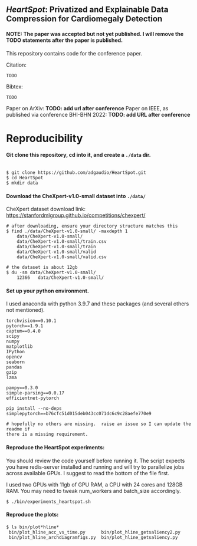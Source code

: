 *HeartSpot*: Privatized and Explainable Data Compression for Cardiomegaly Detection
---

#### NOTE:  The paper was accepted but not yet published.  I will remove the TODO statements after the paper is published.

This repository contains code for the conference paper.

Citation:

```
TODO
```

Bibtex:

```
TODO

```


Paper on ArXiv:  **TODO: add url after conference**
Paper on IEEE, as published via conference BHI-BHN 2022:  **TODO:  add URL after conference**


Reproducibility
===

#### Git clone this repository, cd into it, and create a `./data` dir.

```

$ git clone https://github.com/adgaudio/HeartSpot.git
$ cd HeartSpot
$ mkdir data
```

#### Download the CheXpert-v1.0-small dataset into `./data/`

CheXpert dataset download link:  https://stanfordmlgroup.github.io/competitions/chexpert/

```
# after downloading, ensure your directory structure matches this
$ find ./data/CheXpert-v1.0-small/ -maxdepth 1
    data/CheXpert-v1.0-small/
    data/CheXpert-v1.0-small/train.csv
    data/CheXpert-v1.0-small/train
    data/CheXpert-v1.0-small/valid
    data/CheXpert-v1.0-small/valid.csv

# the dataset is about 12gb
$ du -sm data/CheXpert-v1.0-small/
    12366   data/CheXpert-v1.0-small/
```

#### Set up your python environment.

I used anaconda with python 3.9.7 and these packages (and several others not mentioned).

```
torchvision==0.10.1
pytorch==1.9.1
captum==0.4.0
scipy
numpy
matplotlib
IPython
opencv
seaborn
pandas
gzip
lzma

pampy==0.3.0
simple-parsing==0.0.17
efficientnet-pytorch

pip install --no-deps simplepytorch==b76cfc51d015deb043cc071dc6c9c28aefe770e9

# hopefully no others are missing.  raise an issue so I can update the readme if
there is a missing requirement.
```

#### Reproduce the HeartSpot experiments:

You should review the code yourself before running it.  The script expects you
have redis-server installed and running and will try to parallelize jobs across
available GPUs.  I suggest to read the bottom of the file first.

I used two GPUs with 11gb of GPU RAM, a CPU with 24 cores and 128GB RAM.
You may need to tweak num_workers and batch_size accordingly.

```
$ ./bin/experiments_heartspot.sh
```

#### Reproduce the plots:

```
$ ls bin/plot*hline*
 bin/plot_hline_acc_vs_time.py      bin/plot_hline_getsaliency2.py
 bin/plot_hline_archdiagramfigs.py  bin/plot_hline_getsaliency.py
```

